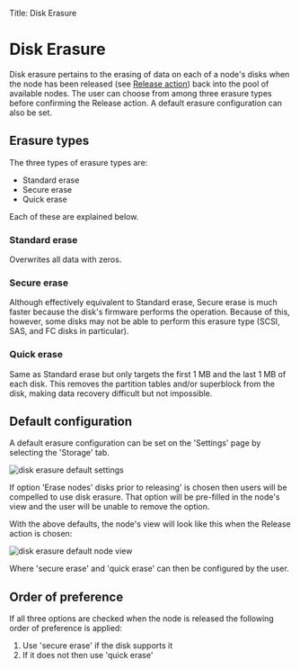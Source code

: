 Title: Disk Erasure


# Disk Erasure

Disk erasure pertains to the erasing of data on each of a node's disks when the
node has been released (see [Release action][concepts-release-action]) back
into the pool of available nodes. The user can choose from among three erasure
types before confirming the Release action. A default erasure configuration can
also be set.


## Erasure types

The three types of erasure types are:

- Standard erase
- Secure erase
- Quick erase

Each of these are explained below.

### Standard erase

Overwrites all data with zeros.

### Secure erase

Although effectively equivalent to Standard erase, Secure erase is much faster
because the disk's firmware performs the operation. Because of this, however,
some disks may not be able to perform this erasure type (SCSI, SAS, and FC
disks in particular).

### Quick erase

Same as Standard erase but only targets the first 1 MB and the last 1 MB of
each disk. This removes the partition tables and/or superblock from the disk,
making data recovery difficult but not impossible.


## Default configuration

A default erasure configuration can be set on the 'Settings' page by selecting
the 'Storage' tab. 

![disk erasure default settings][img__storage-erasure-default-settings]

If option 'Erase nodes' disks prior to releasing' is chosen then users will be
compelled to use disk erasure. That option will be pre-filled in the node's
view and the user will be unable to remove the option.

With the above defaults, the node's view will look like this when the Release
action is chosen:

![disk erasure default node view][img__storage-erasure-default-node-view]

Where 'secure erase' and 'quick erase' can then be configured by the user.


## Order of preference

If all three options are checked when the node is released the following order
of preference is applied:

1. Use 'secure erase' if the disk supports it
1. If it does not then use 'quick erase'


<!-- LINKS -->

[concepts-release-action]: intro-concepts.md#release

[img__storage-erasure-default-settings]: https://assets.ubuntu.com/v1/4e90c4c7-installconfig-storage-erasure__defaults.png
[img__storage-erasure-default-node-view]: https://assets.ubuntu.com/v1/66e1dcc2-installconfig-storage-erasure__defaults-node.png
